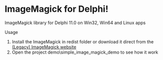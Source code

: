 ImageMagick for Delphi!
====
ImageMagick library for Delphi 11.0 on Win32, Win64 and Linux apps

Usage
1) Install the ImageMagick in redist folder or download it direct from the [(Legacy) ImageMagick website](https://legacy.imagemagick.org/script/download.php#windows)
2) Open the project demo\simple_image_magick_demo to see how it work
